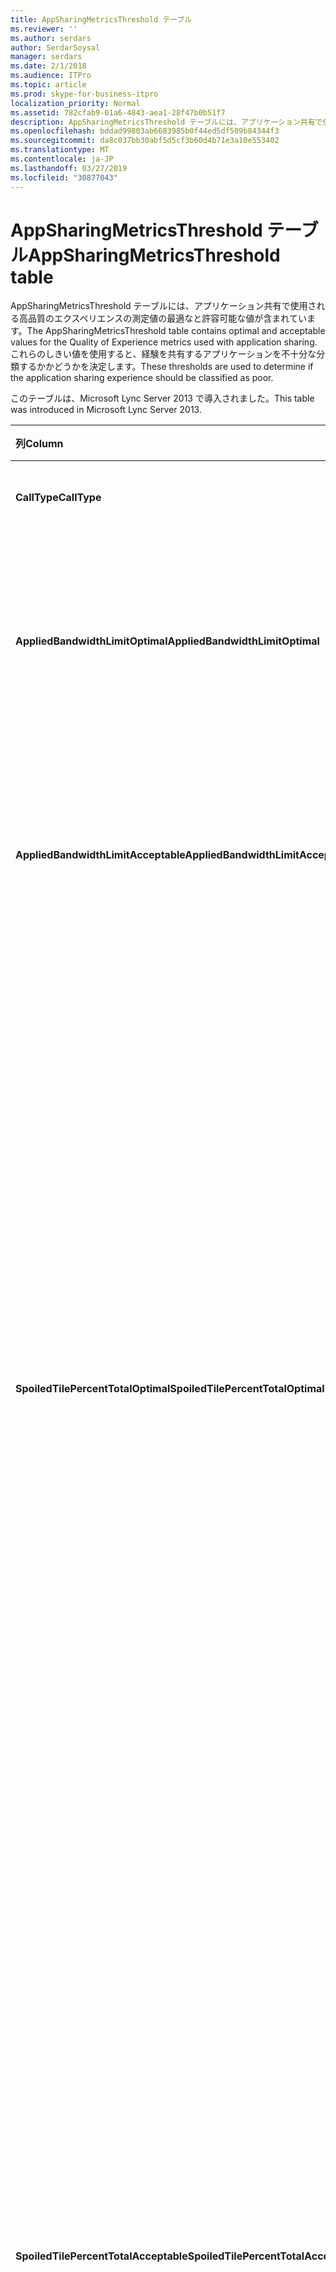 ```yaml
---
title: AppSharingMetricsThreshold テーブル
ms.reviewer: ''
ms.author: serdars
author: SerdarSoysal
manager: serdars
ms.date: 2/1/2018
ms.audience: ITPro
ms.topic: article
ms.prod: skype-for-business-itpro
localization_priority: Normal
ms.assetid: 782cfab9-01a6-4843-aea1-28f47b0b51f7
description: AppSharingMetricsThreshold テーブルには、アプリケーション共有で使用される高品質のエクスペリエンスの測定値の最適なと許容可能な値が含まれています。 これらのしきい値を使用すると、経験を共有するアプリケーションを不十分な分類するかかどうかを決定します。
ms.openlocfilehash: bddad99803ab6683985b0f44ed5df509b84344f3
ms.sourcegitcommit: da8c037bb30abf5d5cf3b60d4b71e3a10e553402
ms.translationtype: MT
ms.contentlocale: ja-JP
ms.lasthandoff: 03/27/2019
ms.locfileid: "30877043"
---
```

# <a name="appsharingmetricsthreshold-table"></a><span data-ttu-id="2af9b-104">AppSharingMetricsThreshold テーブル</span><span class="sxs-lookup"><span data-stu-id="2af9b-104">AppSharingMetricsThreshold table</span></span>
 
<span data-ttu-id="2af9b-105">AppSharingMetricsThreshold テーブルには、アプリケーション共有で使用される高品質のエクスペリエンスの測定値の最適なと許容可能な値が含まれています。</span><span class="sxs-lookup"><span data-stu-id="2af9b-105">The AppSharingMetricsThreshold table contains optimal and acceptable values for the Quality of Experience metrics used with application sharing.</span></span> <span data-ttu-id="2af9b-106">これらのしきい値を使用すると、経験を共有するアプリケーションを不十分な分類するかかどうかを決定します。</span><span class="sxs-lookup"><span data-stu-id="2af9b-106">These thresholds are used to determine if the application sharing experience should be classified as poor.</span></span>
  
<span data-ttu-id="2af9b-107">このテーブルは、Microsoft Lync Server 2013 で導入されました。</span><span class="sxs-lookup"><span data-stu-id="2af9b-107">This table was introduced in Microsoft Lync Server 2013.</span></span>
  
|<span data-ttu-id="2af9b-108">**列**</span><span class="sxs-lookup"><span data-stu-id="2af9b-108">**Column**</span></span>|<span data-ttu-id="2af9b-109">**データ型**</span><span class="sxs-lookup"><span data-stu-id="2af9b-109">**Data Type**</span></span>|<span data-ttu-id="2af9b-110">**キー/インデックス**</span><span class="sxs-lookup"><span data-stu-id="2af9b-110">**Key/Index**</span></span>|<span data-ttu-id="2af9b-111">**詳細**</span><span class="sxs-lookup"><span data-stu-id="2af9b-111">**Details**</span></span>|
|:-----|:-----|:-----|:-----|
|<span data-ttu-id="2af9b-112">**CallType**</span><span class="sxs-lookup"><span data-stu-id="2af9b-112">**CallType**</span></span> <br/> |<span data-ttu-id="2af9b-113">int</span><span class="sxs-lookup"><span data-stu-id="2af9b-113">int</span></span>  <br/> |<span data-ttu-id="2af9b-114">Primary</span><span class="sxs-lookup"><span data-stu-id="2af9b-114">Primary</span></span>  <br/> |<span data-ttu-id="2af9b-115">配置された呼び出しの種類です。</span><span class="sxs-lookup"><span data-stu-id="2af9b-115">Type of call that was placed.</span></span>  <br/> |
|<span data-ttu-id="2af9b-116">**AppliedBandwidthLimitOptimal**</span><span class="sxs-lookup"><span data-stu-id="2af9b-116">**AppliedBandwidthLimitOptimal**</span></span> <br/> |<span data-ttu-id="2af9b-117">int</span><span class="sxs-lookup"><span data-stu-id="2af9b-117">int</span></span>  <br/> ||<span data-ttu-id="2af9b-118">アプリケーションを共有するための最適な帯域幅の制限です。</span><span class="sxs-lookup"><span data-stu-id="2af9b-118">Optimal bandwidth limitation for application sharing.</span></span> <span data-ttu-id="2af9b-119">既定値は、1000000 です。</span><span class="sxs-lookup"><span data-stu-id="2af9b-119">The default value is 1000000.</span></span>  <br/> |
|<span data-ttu-id="2af9b-120">**AppliedBandwidthLimitAcceptable**</span><span class="sxs-lookup"><span data-stu-id="2af9b-120">**AppliedBandwidthLimitAcceptable**</span></span> <br/> |<span data-ttu-id="2af9b-121">int</span><span class="sxs-lookup"><span data-stu-id="2af9b-121">int</span></span>  <br/> ||<span data-ttu-id="2af9b-122">アプリケーションを共有するための十分な帯域幅制限。</span><span class="sxs-lookup"><span data-stu-id="2af9b-122">Acceptable bandwidth limitation for application sharing.</span></span> <span data-ttu-id="2af9b-123">既定値は、500000 です。</span><span class="sxs-lookup"><span data-stu-id="2af9b-123">The default value is 500000.</span></span>  <br/> |
|<span data-ttu-id="2af9b-124">**SpoiledTilePercentTotalOptimal**</span><span class="sxs-lookup"><span data-stu-id="2af9b-124">**SpoiledTilePercentTotalOptimal**</span></span> <br/> |<span data-ttu-id="2af9b-125">decimal(5,2)</span><span class="sxs-lookup"><span data-stu-id="2af9b-125">decimal(5,2)</span></span>  <br/> ||<span data-ttu-id="2af9b-126">「不良」タイルの場合、アプリケーション共有の品質をクラス分けするための最適の割合 (%)。</span><span class="sxs-lookup"><span data-stu-id="2af9b-126">Optimal percentage rate for "spoiled" tiles for classifying an Application Sharing quality.</span></span> <span data-ttu-id="2af9b-127">この値は、視聴者に到達しなかった共有からのコンテンツの割合です。</span><span class="sxs-lookup"><span data-stu-id="2af9b-127">This value is the percentage of the content from the sharer that did not reach the viewer.</span></span> <span data-ttu-id="2af9b-128">コンテンツが破棄 (または不良) と共有先は、グラフィックス ソースからタイルを破棄または、ASMCU は、パケットの破棄を並べて表示並べて表示先からそれぞれ。</span><span class="sxs-lookup"><span data-stu-id="2af9b-128">Content may be discarded (or spoiled) when the sharer discards tiles from the graphics source or the ASMCU tiles discards tiles from Sharer respectively.</span></span> <span data-ttu-id="2af9b-129">既定値は、11% です。</span><span class="sxs-lookup"><span data-stu-id="2af9b-129">The default value is 11 percent.</span></span>  <br/> |
|<span data-ttu-id="2af9b-130">**SpoiledTilePercentTotalAcceptable**</span><span class="sxs-lookup"><span data-stu-id="2af9b-130">**SpoiledTilePercentTotalAcceptable**</span></span> <br/> |<span data-ttu-id="2af9b-131">decimal(5,2)</span><span class="sxs-lookup"><span data-stu-id="2af9b-131">decimal(5,2)</span></span>  <br/> ||<span data-ttu-id="2af9b-132">「不良」タイルの場合、アプリケーション共有の品質をクラス分けするためのレートを許容可能な割合です。</span><span class="sxs-lookup"><span data-stu-id="2af9b-132">Acceptable percentage rate for "spoiled" tiles for classifying an Application Sharing quality.</span></span> <span data-ttu-id="2af9b-133">この値は、視聴者に到達しなかった共有からのコンテンツの割合です。</span><span class="sxs-lookup"><span data-stu-id="2af9b-133">This value is the percentage of the content from the sharer that did not reach the viewer.</span></span> <span data-ttu-id="2af9b-134">コンテンツが破棄 (または不良) と共有先は、グラフィックス ソースからタイルを破棄または、ASMCU は、パケットの破棄を並べて表示並べて表示先からそれぞれ。</span><span class="sxs-lookup"><span data-stu-id="2af9b-134">Content may be discarded (or spoiled) when the sharer discards tiles from the graphics source or the ASMCU tiles discards tiles from Sharer respectively.</span></span> <span data-ttu-id="2af9b-135">既定値は、36% です。</span><span class="sxs-lookup"><span data-stu-id="2af9b-135">The default value is 36 percent.</span></span>  <br/> |
|<span data-ttu-id="2af9b-136">**JitterInterArrivalOptimal**</span><span class="sxs-lookup"><span data-stu-id="2af9b-136">**JitterInterArrivalOptimal**</span></span> <br/> |<span data-ttu-id="2af9b-137">int</span><span class="sxs-lookup"><span data-stu-id="2af9b-137">int</span></span>  <br/> ||<span data-ttu-id="2af9b-138">Microsoft Lync Server 2013 では、この列は使用されません。</span><span class="sxs-lookup"><span data-stu-id="2af9b-138">This column is not used in Microsoft Lync Server 2013.</span></span>  <br/> |
|<span data-ttu-id="2af9b-139">**JitterInterArrivalAcceptable**</span><span class="sxs-lookup"><span data-stu-id="2af9b-139">**JitterInterArrivalAcceptable**</span></span> <br/> |<span data-ttu-id="2af9b-140">int</span><span class="sxs-lookup"><span data-stu-id="2af9b-140">int</span></span>  <br/> ||<span data-ttu-id="2af9b-141">Microsoft Lync Server 2013 では、この列は使用されません。</span><span class="sxs-lookup"><span data-stu-id="2af9b-141">This column is not used in Microsoft Lync Server 2013.</span></span>  <br/> |
|<span data-ttu-id="2af9b-142">**RelativeOneWayBurstDensityOptimal**</span><span class="sxs-lookup"><span data-stu-id="2af9b-142">**RelativeOneWayBurstDensityOptimal**</span></span> <br/> |<span data-ttu-id="2af9b-143">float</span><span class="sxs-lookup"><span data-stu-id="2af9b-143">float</span></span>  <br/> ||<span data-ttu-id="2af9b-144">Microsoft Lync Server 2013 では、この列は使用されません。</span><span class="sxs-lookup"><span data-stu-id="2af9b-144">This column is not used in Microsoft Lync Server 2013.</span></span>  <br/> |
|<span data-ttu-id="2af9b-145">**RelativeOneWayBurstDensityAcceptable**</span><span class="sxs-lookup"><span data-stu-id="2af9b-145">**RelativeOneWayBurstDensityAcceptable**</span></span> <br/> |<span data-ttu-id="2af9b-146">float</span><span class="sxs-lookup"><span data-stu-id="2af9b-146">float</span></span>  <br/> ||<span data-ttu-id="2af9b-147">Microsoft Lync Server 2013 では、この列は使用されません。</span><span class="sxs-lookup"><span data-stu-id="2af9b-147">This column is not used in Microsoft Lync Server 2013.</span></span>  <br/> |
|<span data-ttu-id="2af9b-148">**RDPTileProcessingLatencyBurstDensityOptimal**</span><span class="sxs-lookup"><span data-stu-id="2af9b-148">**RDPTileProcessingLatencyBurstDensityOptimal**</span></span> <br/> |<span data-ttu-id="2af9b-149">float</span><span class="sxs-lookup"><span data-stu-id="2af9b-149">float</span></span>  <br/> ||<span data-ttu-id="2af9b-150">Microsoft Lync Server 2013 では、この列は使用されません。</span><span class="sxs-lookup"><span data-stu-id="2af9b-150">This column is not used in Microsoft Lync Server 2013.</span></span>  <br/> |
|<span data-ttu-id="2af9b-151">**RDPTileProcessingLatencyBurstDensityAcceptable**</span><span class="sxs-lookup"><span data-stu-id="2af9b-151">**RDPTileProcessingLatencyBurstDensityAcceptable**</span></span> <br/> |<span data-ttu-id="2af9b-152">float</span><span class="sxs-lookup"><span data-stu-id="2af9b-152">float</span></span>  <br/> ||<span data-ttu-id="2af9b-153">Microsoft Lync Server 2013 では、この列は使用されません。</span><span class="sxs-lookup"><span data-stu-id="2af9b-153">This column is not used in Microsoft Lync Server 2013.</span></span>  <br/> |
|<span data-ttu-id="2af9b-154">**RelativeOneWayAverageOptimal**</span><span class="sxs-lookup"><span data-stu-id="2af9b-154">**RelativeOneWayAverageOptimal**</span></span> <br/> |<span data-ttu-id="2af9b-155">float</span><span class="sxs-lookup"><span data-stu-id="2af9b-155">float</span></span>  <br/> ||<span data-ttu-id="2af9b-156">アプリケーションの共有に関連するメディアの 2 つのエンドポイント間での相対的な一方向遅延の最適な値です。</span><span class="sxs-lookup"><span data-stu-id="2af9b-156">Optimal value for the relative one-way delay between the two media endpoints involved in the application sharing.</span></span> <span data-ttu-id="2af9b-157">これは 1 ホップの遅延の測定です。</span><span class="sxs-lookup"><span data-stu-id="2af9b-157">This is a single-hop latency measure.</span></span> <span data-ttu-id="2af9b-158">既定値は、1.0 秒です。</span><span class="sxs-lookup"><span data-stu-id="2af9b-158">The default value is 1.0 seconds.</span></span>  <br/> <span data-ttu-id="2af9b-159">列は、Microsoft Lync Server 2013 で導入されました。</span><span class="sxs-lookup"><span data-stu-id="2af9b-159">The column was introduced in Microsoft Lync Server 2013.</span></span>  <br/> |
|<span data-ttu-id="2af9b-160">**RelativeOneWayAverageAcceptable**</span><span class="sxs-lookup"><span data-stu-id="2af9b-160">**RelativeOneWayAverageAcceptable**</span></span> <br/> |<span data-ttu-id="2af9b-161">float</span><span class="sxs-lookup"><span data-stu-id="2af9b-161">float</span></span>  <br/> ||<span data-ttu-id="2af9b-162">アプリケーションの共有に関連するメディアの 2 つのエンドポイント間での相対的な一方向遅延の最適な値です。</span><span class="sxs-lookup"><span data-stu-id="2af9b-162">Optimal value for the relative one-way delay between the two media endpoints involved in the application sharing.</span></span> <span data-ttu-id="2af9b-163">これは 1 ホップの遅延の測定です。</span><span class="sxs-lookup"><span data-stu-id="2af9b-163">This is a single-hop latency measure.</span></span> <span data-ttu-id="2af9b-164">既定値は、1.75 秒です。</span><span class="sxs-lookup"><span data-stu-id="2af9b-164">The default value is 1.75 seconds.</span></span>  <br/> <span data-ttu-id="2af9b-165">列は、Microsoft Lync Server 2013 で導入されました。</span><span class="sxs-lookup"><span data-stu-id="2af9b-165">The column was introduced in Microsoft Lync Server 2013.</span></span>  <br/> |
|<span data-ttu-id="2af9b-166">**RDPTileProcessingLatencyAverageOptimal**</span><span class="sxs-lookup"><span data-stu-id="2af9b-166">**RDPTileProcessingLatencyAverageOptimal**</span></span> <br/> |<span data-ttu-id="2af9b-167">float</span><span class="sxs-lookup"><span data-stu-id="2af9b-167">float</span></span>  <br/> ||<span data-ttu-id="2af9b-168">閲覧セッションの継続時間中に、会議サーバーの待機時間を処理する平均 RDP タイルの最適な値です。</span><span class="sxs-lookup"><span data-stu-id="2af9b-168">Optimal value of the average RDP tile processing latency in the AS Conferencing Server over the duration of the viewing session.</span></span> <span data-ttu-id="2af9b-169">遅延時間の間の時間差 (共有または状況によって MCU) は、サーバー上の開始フレームをエンコードし、ビューアーで、同一の開始フレームがデコードされると、</span><span class="sxs-lookup"><span data-stu-id="2af9b-169">Latency is the time difference between when the Start Frame is encoded on the server (sharer or MCU depending on the scenario) and the same Start Frame is decoded on the viewer.</span></span>  <br/> <span data-ttu-id="2af9b-170">平均値が高いと、表示の際の遅延が大きくなります。</span><span class="sxs-lookup"><span data-stu-id="2af9b-170">A high average reflects a longer delay in the viewing experience.</span></span> <span data-ttu-id="2af9b-171">過負荷の会議サーバーでは平均遅延が大きくなる場合があります。</span><span class="sxs-lookup"><span data-stu-id="2af9b-171">An overloaded conferencing server may experience higher average delays.</span></span> <span data-ttu-id="2af9b-172">既定値は、200 ミリ秒です。</span><span class="sxs-lookup"><span data-stu-id="2af9b-172">The default value is 200ms.</span></span>  <br/> <span data-ttu-id="2af9b-173">列は、Microsoft Lync Server 2013 で導入されました。</span><span class="sxs-lookup"><span data-stu-id="2af9b-173">The column was introduced in Microsoft Lync Server 2013.</span></span>  <br/> |
|<span data-ttu-id="2af9b-174">**RDPTileProcessingLatencyAverageAcceptable**</span><span class="sxs-lookup"><span data-stu-id="2af9b-174">**RDPTileProcessingLatencyAverageAcceptable**</span></span> <br/> |<span data-ttu-id="2af9b-175">float</span><span class="sxs-lookup"><span data-stu-id="2af9b-175">float</span></span>  <br/> ||<span data-ttu-id="2af9b-176">閲覧セッションの継続時間中に、会議サーバーの待機時間を処理する平均 RDP タイルの有効な値。</span><span class="sxs-lookup"><span data-stu-id="2af9b-176">Acceptable value of the average RDP tile processing latency in the AS Conferencing Server over the duration of the viewing session.</span></span> <span data-ttu-id="2af9b-177">遅延時間の間の時間差 (共有または状況によって MCU) は、サーバー上の開始フレームをエンコードし、ビューアーで、同一の開始フレームがデコードされると、</span><span class="sxs-lookup"><span data-stu-id="2af9b-177">Latency is the time difference between when the Start Frame is encoded on the server (sharer or MCU depending on the scenario) and the same Start Frame is decoded on the viewer.</span></span>  <br/> <span data-ttu-id="2af9b-178">平均値が高いと、表示の際の遅延が大きくなります。</span><span class="sxs-lookup"><span data-stu-id="2af9b-178">A high average reflects a longer delay in the viewing experience.</span></span> <span data-ttu-id="2af9b-179">過負荷の会議サーバーでは平均遅延が大きくなる場合があります。</span><span class="sxs-lookup"><span data-stu-id="2af9b-179">An overloaded conferencing server may experience higher average delays.</span></span> <span data-ttu-id="2af9b-180">既定値は、200 ミリ秒です。</span><span class="sxs-lookup"><span data-stu-id="2af9b-180">The default value is 200ms.</span></span>  <br/> <span data-ttu-id="2af9b-181">列は、Microsoft Lync Server 2013 で導入されました。</span><span class="sxs-lookup"><span data-stu-id="2af9b-181">The column was introduced in Microsoft Lync Server 2013.</span></span>  <br/> |
   

